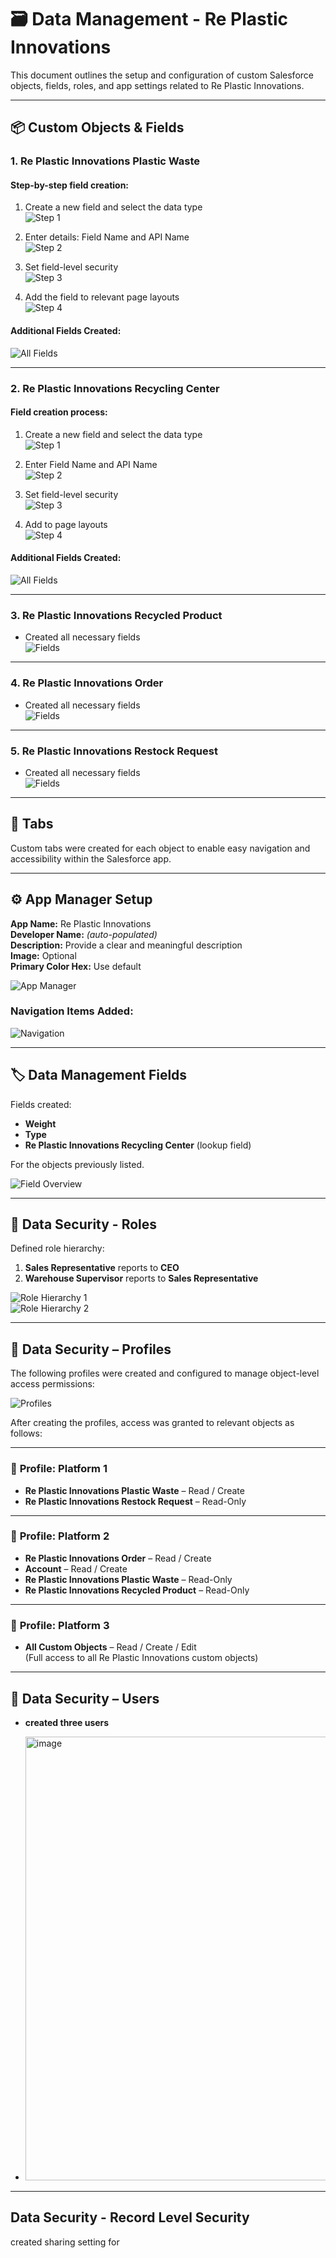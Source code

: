# 🗃️ Data Management - Re Plastic Innovations

This document outlines the setup and configuration of custom Salesforce objects, fields, roles, and app settings related to Re Plastic Innovations.

---

## 📦 Custom Objects & Fields

### 1. **Re Plastic Innovations Plastic Waste**

#### Step-by-step field creation:

1. Create a new field and select the data type  
   ![Step 1](https://github.com/user-attachments/assets/c27a5f1f-f7ae-4ba4-9069-7be75a55f2ea)

2. Enter details: Field Name and API Name  
   ![Step 2](https://github.com/user-attachments/assets/0c7ee8d0-bea9-4f0f-be84-0ca917adc509)

3. Set field-level security  
   ![Step 3](https://github.com/user-attachments/assets/85d22cf9-8e61-4d7c-a77a-042389f475cc)

4. Add the field to relevant page layouts  
   ![Step 4](https://github.com/user-attachments/assets/8335dd14-e5bf-49c1-be56-998393b8cf63)

#### Additional Fields Created:
![All Fields](https://github.com/user-attachments/assets/ea8235cb-c8c5-489d-b209-80d7813ba5b3)

---

### 2. **Re Plastic Innovations Recycling Center**

#### Field creation process:

1. Create a new field and select the data type  
   ![Step 1](https://github.com/user-attachments/assets/0788f3a2-2600-4f1a-a054-2ba4715db6b8)

2. Enter Field Name and API Name  
   ![Step 2](https://github.com/user-attachments/assets/3b1cacc7-db1b-4dff-a0ec-055d72a2d723)

3. Set field-level security  
   ![Step 3](https://github.com/user-attachments/assets/bda9fced-bd9a-4524-8925-462ba05b4220)

4. Add to page layouts  
   ![Step 4](https://github.com/user-attachments/assets/e7968bc7-26e1-49f1-87cc-575a46bc484b)

#### Additional Fields Created:
![All Fields](https://github.com/user-attachments/assets/0943c672-13bc-4fa7-a405-d2e552930115)

---

### 3. **Re Plastic Innovations Recycled Product**

- Created all necessary fields  
  ![Fields](https://github.com/user-attachments/assets/992fdaca-083b-4112-b26d-3324724d51ac)

---

### 4. **Re Plastic Innovations Order**

- Created all necessary fields  
  ![Fields](https://github.com/user-attachments/assets/8ec8730c-6c21-43e1-8237-1ddc57167c06)

---

### 5. **Re Plastic Innovations Restock Request**

- Created all necessary fields  
  ![Fields](https://github.com/user-attachments/assets/5f8b99bb-ded9-43a0-bf2b-2ffe69765056)

---

## 📁 Tabs

Custom tabs were created for each object to enable easy navigation and accessibility within the Salesforce app.

---

## ⚙️ App Manager Setup

**App Name:** Re Plastic Innovations  
**Developer Name:** *(auto-populated)*  
**Description:** Provide a clear and meaningful description  
**Image:** Optional  
**Primary Color Hex:** Use default  

![App Manager](https://github.com/user-attachments/assets/ec99525f-aeea-4fa8-a5fe-1652917bf356)

### Navigation Items Added:
![Navigation](https://github.com/user-attachments/assets/83b1efff-592d-40b0-ad4c-448c0f464c87)

---

## 🏷️ Data Management Fields

Fields created:

- **Weight**
- **Type**
- **Re Plastic Innovations Recycling Center** (lookup field)

For the objects previously listed.

![Field Overview](https://github.com/user-attachments/assets/34effb82-7c2c-4612-ae2a-d67f4ad58d69)

---

## 🔐 Data Security - Roles

Defined role hierarchy:

1. **Sales Representative** reports to **CEO**
2. **Warehouse Supervisor** reports to **Sales Representative**

![Role Hierarchy 1](https://github.com/user-attachments/assets/c445dca1-0568-4740-94d0-5ef3e335a704)  
![Role Hierarchy 2](https://github.com/user-attachments/assets/17cd301d-4208-42aa-8681-44705afd61c2)

---

## 🔐 Data Security – Profiles

The following profiles were created and configured to manage object-level access permissions:

![Profiles](https://github.com/user-attachments/assets/8eba060f-0209-4d69-8adc-e997522b0e37)

After creating the profiles, access was granted to relevant objects as follows:

---

### 👤 **Profile: Platform 1**

- **Re Plastic Innovations Plastic Waste** – Read / Create  
- **Re Plastic Innovations Restock Request** – Read-Only

---

### 👤 **Profile: Platform 2**

- **Re Plastic Innovations Order** – Read / Create  
- **Account** – Read / Create  
- **Re Plastic Innovations Plastic Waste** – Read-Only  
- **Re Plastic Innovations Recycled Product** – Read-Only

---

### 👤 **Profile: Platform 3**

- **All Custom Objects** – Read / Create / Edit  
  (Full access to all Re Plastic Innovations custom objects)

---

## 🔐 Data Security – Users

- **created three users**

- <img width="927" height="710" alt="image" src="https://github.com/user-attachments/assets/65c99b2c-8d10-4576-8df9-09ff422d053b" />
---

## Data Security - Record Level Security

created sharing setting for 














